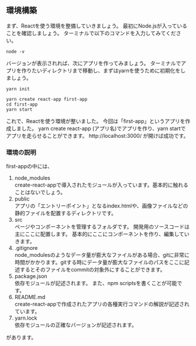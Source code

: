 ## 環境構築
まず、Reactを使う環境を整備していきましょう。
最初にNode.jsが入っていることを確認しましょう。
ターミナルで以下のコマンドを入力してみてください。
```
node -v
```
バージョンが表示されれば、次にアプリを作ってみましょう。
ターミナルでアプリを作りたいディレクトリまで移動し、まずはyarnを使うために初期化をしましょう。
```
yarn init
```
```
yarn create react-app first-app
cd first-app
yarn start
```
これで、Reactを使う環境が整いました。
今回は「first-app」というアプリを作成しました。
yarn create react-app (アプリ名)でアプリを作り、yarn startでアプリを走らせることができます。
http://localhost:3000/
が開けば成功です。

### 環境の説明
first-appの中には、
1. node_modules<br>
create-react-appで導入されたモジュールが入っています。基本的に触れることはないでしょう。
1. public<br>
アプリの「エントリーポイント」となるindex.htmlや、画像ファイルなどの静的ファイルを配置するディレクトリです。
1. src<br>
ページやコンポーネントを管理するフォルダです。
開発用のソースコードは主にここに配置します。
基本的にここにコンポーネントを作り、編集していきます。
1. .gitignore<br>
node_modulesのようなデータ量が膨大なファイルがある場合、gitに非常に時間がかかります。gitする時にデータ量が膨大なファイルのパスをここに記述するとそのファイルをcommitの対象外にすることができます。
1. package.json<br>
依存モジュールが記述されます。
また、npm scriptsを書くことが可能です。
1. README.md<br>
create-react-appで作成されたアプリの各種実行コマンドの解説が記述されています。
1. yarn.lock<br>
依存モジュールの正確なバージョンが記述されます。

があります。